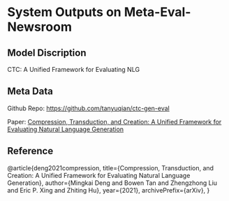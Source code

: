# System Outputs on Meta-Eval-Newsroom
## Model Discription
CTC: A Unified Framework for Evaluating NLG
## Meta Data
Github Repo: https://github.com/tanyuqian/ctc-gen-eval


Paper: [Compression, Transduction, and Creation: A Unified Framework for Evaluating Natural Language Generation](https://arxiv.org/pdf/2109.06379.pdf)

## Reference
@article{deng2021compression,
      title={Compression, Transduction, and Creation: A Unified Framework for Evaluating Natural Language Generation}, 
      author={Mingkai Deng and Bowen Tan and Zhengzhong Liu and Eric P. Xing and Zhiting Hu},
      year={2021},
      archivePrefix={arXiv},
}